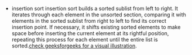 - insertion sort insertion sort builds a sorted sublist from left to right. It iterates through each element in the unsorted section, comparing it with elements in the sorted sublist from right to left to find its correct insertion point. If necessary, it shifts existing sorted elements to make space before inserting the current element at its rightful position, repeating this process for each element until the entire list is sorted.[check geeksforgeeks for a visual illustration](https://www.geeksforgeeks.org/insertion-sort/).